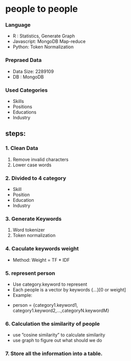 # people to people

### Language

- R : Statistics, Generate Graph
- Javascript: MongoDB Map-reduce
- Python: Token Normalization

### Prepraed Data

- Data Size: 2289109
- DB : MongoDB

### Used Categories

- Skills
- Positions
- Educations
- Industry

## steps:

### 1. Clean Data

1. Remove invalid characters
2. Lower case words

### 2. Divided to 4  category

- Skill
- Position
- Education
- Industry

### 3. Generate Keywords

1. Word tokenizer
2. Token normalization

### 4. Caculate keywords weight

- Method: Weight = TF * IDF

<!--
### 5. Improve: Same Meaning Words 

+ Method: FT-Growth tree
+ For Cold start problem: Same Meaning Words (a way to fixed cold start problem).
+ If one person has just a few keywords, it is hard to recommendate people to them.
+ We generated same Meaning Words for them.
+ If two words appears together so frequency, we came assume they are same meaning.
+ In different categories, we have different same meaning words.

### 5. Repeat Step From 1-4 In Four category

 - We believe different keywords in different categories should have different weight.
-->

### 5. represent person
 
 - Use category.keyword to represent
 - Each people is a vector by keywords {...}[0 or weight]
 - Example: 
  + person = {category1.keyword1, category1.keyword2,...,categoryN.keywordM}

### 6. Calculation the similarity of people

 - use ”cosine similarity” to calculate similarity
 - use graph to figure out what should we do

### 7. Store all the information into a table.
